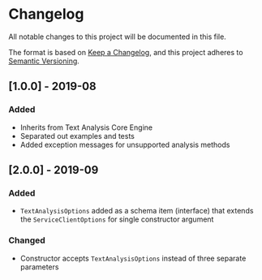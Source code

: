 # Changelog
All notable changes to this project will be documented in this file.

The format is based on [Keep a Changelog](https://keepachangelog.com/en/1.0.0/),
and this project adheres to [Semantic Versioning](https://semver.org/spec/v2.0.0.html).

## [1.0.0] - 2019-08
### Added
- Inherits from Text Analysis Core Engine
- Separated out examples and tests
- Added exception messages for unsupported analysis methods

## [2.0.0] - 2019-09
### Added
- `TextAnalysisOptions` added as a schema item (interface) that extends the `ServiceClientOptions` for single constructor argument
### Changed
- Constructor accepts `TextAnalysisOptions` instead of three separate parameters
